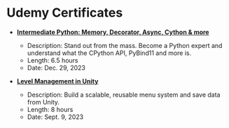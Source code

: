 # Udemy Certificates

- **[Intermediate Python: Memory, Decorator, Async, Cython & more](https://www.udemy.com/certificate/UC-8163709b-358c-4334-bddb-688bc34f5933/)**
  - Description: Stand out from the mass. Become a Python expert and understand what the CPython API, PyBind11 and more is.
  - Length: 6.5 hours
  - Date: Dec. 29, 2023

- **[Level Management in Unity](https://www.udemy.com/certificate/UC-27462c2e-d294-44e3-97eb-b025b3d4b542/)**
  - Description: Build a scalable, reusable menu system and save data from Unity.
  - Length: 8 hours
  - Date: Sept. 9, 2023
